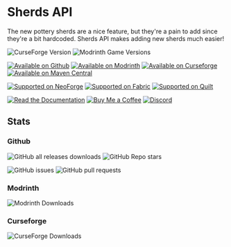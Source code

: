 # Sherds API
The new pottery sherds are a nice feature, but they're a pain to add since they're a bit hardcoded. Sherds API makes adding new sherds much easier!

![CurseForge Version](https://img.shields.io/curseforge/v/847583?label=latest)
![Modrinth Game Versions](https://img.shields.io/modrinth/game-versions/sherdsapi)

[![Available on Github](https://rawcdn.githack.com/intergrav/devins-badges/1aec26abb75544baec37249f42008b2fcc0e731f/assets/cozy/available/github_vector.svg)](https://github.com/thomasglasser/Sherds-API)
[![Available on Modrinth](https://rawcdn.githack.com/intergrav/devins-badges/1aec26abb75544baec37249f42008b2fcc0e731f/assets/cozy/available/modrinth_vector.svg)](https://modrinth.com/mod/sherdsapi)
[![Available on Curseforge](https://rawcdn.githack.com/intergrav/devins-badges/1aec26abb75544baec37249f42008b2fcc0e731f/assets/cozy/available/curseforge_vector.svg)](https://www.curseforge.com/minecraft/mc-mods/sherdsapi)
[![Available on Maven Central](https://rawcdn.githack.com/intergrav/devins-badges/2dc967fc44dc73850eee42c133a55c8ffc5e30cb/assets/cozy/available/maven-central_vector.svg)](https://central.sonatype.com/namespace/dev.thomasglasser.sherdsapi)

[![Supported on NeoForge](https://rawcdn.githack.com/thomasglasser/thomasglasser/1f85027a20670b89b94462ddd345af897b47ac17/files/badges/cozy/supported/neoforge_vector.svg)](https://modrinth.com/mod/sherdsapi/versions?l=neoforge)
[![Supported on Fabric](https://rawcdn.githack.com/intergrav/devins-badges/1aec26abb75544baec37249f42008b2fcc0e731f/assets/cozy/supported/fabric_vector.svg)](https://modrinth.com/mod/sherdsapi/versions?l=fabric)
[![Supported on Quilt](https://rawcdn.githack.com/intergrav/devins-badges/1aec26abb75544baec37249f42008b2fcc0e731f/assets/cozy/supported/quilt_vector.svg)](https://modrinth.com/mod/sherdsapi/versions?l=quilt)

[![Read the Documentation](https://rawcdn.githack.com/intergrav/devins-badges/1aec26abb75544baec37249f42008b2fcc0e731f/assets/cozy/documentation/ghpages_vector.svg)](https://github.com/thomasglasser/Sherds-API/wiki)
[![Buy Me a Coffee](https://rawcdn.githack.com/intergrav/devins-badges/1aec26abb75544baec37249f42008b2fcc0e731f/assets/cozy/donate/buymeacoffee-singular_vector.svg)](https://buymeacoffee.com/thomasglasser)
[![Discord](https://rawcdn.githack.com/intergrav/devins-badges/1aec26abb75544baec37249f42008b2fcc0e731f/assets/cozy/social/discord-singular_vector.svg)](https://discord.gg/tjf7CedM38)
## Stats
### Github
![GitHub all releases downloads](https://img.shields.io/github/downloads/thomasglasser/Sherds-API/total?color=blue)
![GitHub Repo stars](https://img.shields.io/github/stars/thomasglasser/Sherds-API)

![GitHub issues](https://img.shields.io/github/issues/thomasglasser/Sherds-API)
![GitHub pull requests](https://img.shields.io/github/issues-pr/thomasglasser/Sherds-API)
### Modrinth
![Modrinth Downloads](https://img.shields.io/modrinth/dt/sherdsapi)
### Curseforge
![CurseForge Downloads](https://img.shields.io/curseforge/dt/847583?color=orange)
